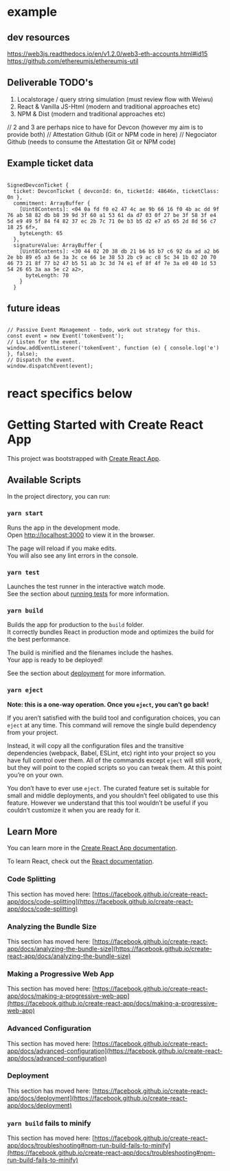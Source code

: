 # example 

## dev resources

https://web3js.readthedocs.io/en/v1.2.0/web3-eth-accounts.html#id15
https://github.com/ethereumjs/ethereumjs-util

## Deliverable TODO's

1. Localstorage / query string simulation (must review flow with Weiwu)
2. React & Vanilla JS-Html (modern and traditional approaches etc)
3. NPM & Dist (modern and traditional approaches etc)

// 2 and 3 are perhaps nice to have for Devcon (however my aim is to provide both)
// Attestation Github (Git or NPM code in here)
// Negociator Github (needs to consume the Attestation Git or NPM code)

## Example ticket data

````

SignedDevconTicket {
  ticket: DevconTicket { devconId: 6n, ticketId: 48646n, ticketClass: 0n },
  commitment: ArrayBuffer {
    [Uint8Contents]: <04 0a fd f0 e2 47 4c ae 9b 66 16 f0 4b ac dd 9f 76 ab 58 82 db b8 39 9d 3f 60 a1 53 61 da d7 03 0f 27 be 3f 58 3f e4 5d e9 49 5f 84 f4 82 37 ec 2b 7c 71 0e b3 b5 d2 e7 a5 65 2d 8d 56 c7 18 25 6f>,
    byteLength: 65
  },
  signatureValue: ArrayBuffer {
    [Uint8Contents]: <30 44 02 20 38 db 21 b6 b5 b7 c6 92 da ad a2 b6 2e bb 89 e5 a3 6e 3a 3c ce 66 1e 38 53 2b c9 ac c8 5c 34 1b 02 20 70 46 73 21 8f 77 b2 47 b5 51 ab 3c 3d 74 e1 ef 8f 4f 7e 3a e0 40 1d 53 54 26 65 3a aa 5e c2 a2>,
      byteLength: 70
    }
  }

````

## future ideas

````

// Passive Event Management - todo, work out strategy for this.
const event = new Event('tokenEvent');
// Listen for the event.
window.addEventListener('tokenEvent', function (e) { console.log('e') }, false);
// Dispatch the event.
window.dispatchEvent(event);

````

# react specifics below

# Getting Started with Create React App

This project was bootstrapped with [Create React App](https://github.com/facebook/create-react-app).

## Available Scripts

In the project directory, you can run:

### `yarn start`

Runs the app in the development mode.\
Open [http://localhost:3000](http://localhost:3000) to view it in the browser.

The page will reload if you make edits.\
You will also see any lint errors in the console.

### `yarn test`

Launches the test runner in the interactive watch mode.\
See the section about [running tests](https://facebook.github.io/create-react-app/docs/running-tests) for more information.

### `yarn build`

Builds the app for production to the `build` folder.\
It correctly bundles React in production mode and optimizes the build for the best performance.

The build is minified and the filenames include the hashes.\
Your app is ready to be deployed!

See the section about [deployment](https://facebook.github.io/create-react-app/docs/deployment) for more information.

### `yarn eject`

**Note: this is a one-way operation. Once you `eject`, you can’t go back!**

If you aren’t satisfied with the build tool and configuration choices, you can `eject` at any time. This command will remove the single build dependency from your project.

Instead, it will copy all the configuration files and the transitive dependencies (webpack, Babel, ESLint, etc) right into your project so you have full control over them. All of the commands except `eject` will still work, but they will point to the copied scripts so you can tweak them. At this point you’re on your own.

You don’t have to ever use `eject`. The curated feature set is suitable for small and middle deployments, and you shouldn’t feel obligated to use this feature. However we understand that this tool wouldn’t be useful if you couldn’t customize it when you are ready for it.

## Learn More

You can learn more in the [Create React App documentation](https://facebook.github.io/create-react-app/docs/getting-started).

To learn React, check out the [React documentation](https://reactjs.org/).

### Code Splitting

This section has moved here: [https://facebook.github.io/create-react-app/docs/code-splitting](https://facebook.github.io/create-react-app/docs/code-splitting)

### Analyzing the Bundle Size

This section has moved here: [https://facebook.github.io/create-react-app/docs/analyzing-the-bundle-size](https://facebook.github.io/create-react-app/docs/analyzing-the-bundle-size)

### Making a Progressive Web App

This section has moved here: [https://facebook.github.io/create-react-app/docs/making-a-progressive-web-app](https://facebook.github.io/create-react-app/docs/making-a-progressive-web-app)

### Advanced Configuration

This section has moved here: [https://facebook.github.io/create-react-app/docs/advanced-configuration](https://facebook.github.io/create-react-app/docs/advanced-configuration)

### Deployment

This section has moved here: [https://facebook.github.io/create-react-app/docs/deployment](https://facebook.github.io/create-react-app/docs/deployment)

### `yarn build` fails to minify

This section has moved here: [https://facebook.github.io/create-react-app/docs/troubleshooting#npm-run-build-fails-to-minify](https://facebook.github.io/create-react-app/docs/troubleshooting#npm-run-build-fails-to-minify)
